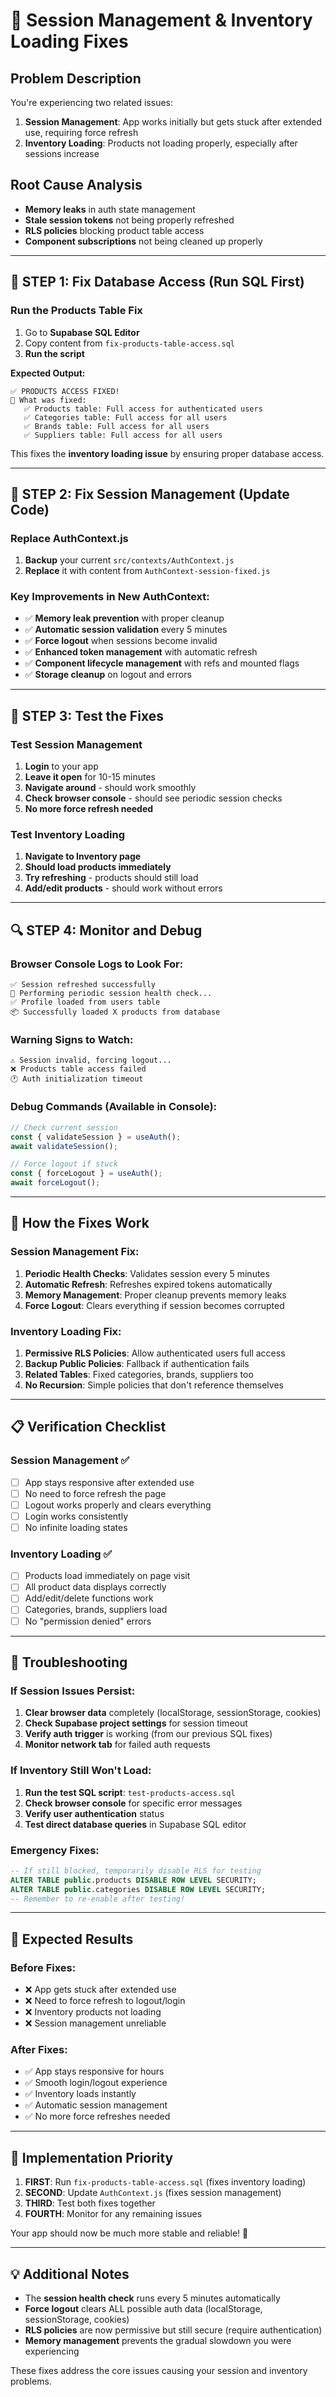 # 🔧 Session Management & Inventory Loading Fixes

## Problem Description
You're experiencing two related issues:
1. **Session Management**: App works initially but gets stuck after extended use, requiring force refresh
2. **Inventory Loading**: Products not loading properly, especially after sessions increase

## Root Cause Analysis
- **Memory leaks** in auth state management
- **Stale session tokens** not being properly refreshed
- **RLS policies** blocking product table access
- **Component subscriptions** not being cleaned up properly

---

## 🚀 **STEP 1: Fix Database Access (Run SQL First)**

### Run the Products Table Fix
1. Go to **Supabase SQL Editor**
2. Copy content from `fix-products-table-access.sql`
3. **Run the script**

**Expected Output:**
```
✅ PRODUCTS ACCESS FIXED!
🔧 What was fixed:
   ✅ Products table: Full access for authenticated users
   ✅ Categories table: Full access for all users
   ✅ Brands table: Full access for all users
   ✅ Suppliers table: Full access for all users
```

This fixes the **inventory loading issue** by ensuring proper database access.

---

## 🔧 **STEP 2: Fix Session Management (Update Code)**

### Replace AuthContext.js
1. **Backup** your current `src/contexts/AuthContext.js`
2. **Replace** it with content from `AuthContext-session-fixed.js`

### Key Improvements in New AuthContext:
- ✅ **Memory leak prevention** with proper cleanup
- ✅ **Automatic session validation** every 5 minutes
- ✅ **Force logout** when sessions become invalid
- ✅ **Enhanced token management** with automatic refresh
- ✅ **Component lifecycle management** with refs and mounted flags
- ✅ **Storage cleanup** on logout and errors

---

## 🧪 **STEP 3: Test the Fixes**

### Test Session Management
1. **Login** to your app
2. **Leave it open** for 10-15 minutes
3. **Navigate around** - should work smoothly
4. **Check browser console** - should see periodic session checks
5. **No more force refresh needed**

### Test Inventory Loading  
1. **Navigate to Inventory page**
2. **Should load products immediately**
3. **Try refreshing** - products should still load
4. **Add/edit products** - should work without errors

---

## 🔍 **STEP 4: Monitor and Debug**

### Browser Console Logs to Look For:
```
✅ Session refreshed successfully
🔄 Performing periodic session health check...
✅ Profile loaded from users table
📦 Successfully loaded X products from database
```

### Warning Signs to Watch:
```
⚠️ Session invalid, forcing logout...
❌ Products table access failed
🕐 Auth initialization timeout
```

### Debug Commands (Available in Console):
```javascript
// Check current session
const { validateSession } = useAuth();
await validateSession();

// Force logout if stuck
const { forceLogout } = useAuth();
await forceLogout();
```

---

## 🔄 **How the Fixes Work**

### Session Management Fix:
1. **Periodic Health Checks**: Validates session every 5 minutes
2. **Automatic Refresh**: Refreshes expired tokens automatically  
3. **Memory Management**: Proper cleanup prevents memory leaks
4. **Force Logout**: Clears everything if session becomes corrupted

### Inventory Loading Fix:
1. **Permissive RLS Policies**: Allow authenticated users full access
2. **Backup Public Policies**: Fallback if authentication fails
3. **Related Tables**: Fixed categories, brands, suppliers too
4. **No Recursion**: Simple policies that don't reference themselves

---

## 📋 **Verification Checklist**

### Session Management ✅
- [ ] App stays responsive after extended use
- [ ] No need to force refresh the page
- [ ] Logout works properly and clears everything
- [ ] Login works consistently
- [ ] No infinite loading states

### Inventory Loading ✅  
- [ ] Products load immediately on page visit
- [ ] All product data displays correctly
- [ ] Add/edit/delete functions work
- [ ] Categories, brands, suppliers load
- [ ] No "permission denied" errors

---

## 🚨 **Troubleshooting**

### If Session Issues Persist:
1. **Clear browser data** completely (localStorage, sessionStorage, cookies)
2. **Check Supabase project settings** for session timeout
3. **Verify auth trigger** is working (from our previous SQL fixes)
4. **Monitor network tab** for failed auth requests

### If Inventory Still Won't Load:
1. **Run the test SQL script**: `test-products-access.sql`
2. **Check browser console** for specific error messages
3. **Verify user authentication** status
4. **Test direct database queries** in Supabase SQL editor

### Emergency Fixes:
```sql
-- If still blocked, temporarily disable RLS for testing
ALTER TABLE public.products DISABLE ROW LEVEL SECURITY;
ALTER TABLE public.categories DISABLE ROW LEVEL SECURITY;
-- Remember to re-enable after testing!
```

---

## 🎯 **Expected Results**

### Before Fixes:
- ❌ App gets stuck after extended use
- ❌ Need to force refresh to logout/login
- ❌ Inventory products not loading
- ❌ Session management unreliable

### After Fixes:
- ✅ App stays responsive for hours
- ✅ Smooth login/logout experience  
- ✅ Inventory loads instantly
- ✅ Automatic session management
- ✅ No more force refreshes needed

---

## 🔧 **Implementation Priority**

1. **FIRST**: Run `fix-products-table-access.sql` (fixes inventory loading)
2. **SECOND**: Update `AuthContext.js` (fixes session management)
3. **THIRD**: Test both fixes together
4. **FOURTH**: Monitor for any remaining issues

Your app should now be much more stable and reliable! 🚀

---

## 💡 **Additional Notes**

- The **session health check** runs every 5 minutes automatically
- **Force logout** clears ALL possible auth data (localStorage, sessionStorage, cookies)
- **RLS policies** are now permissive but still secure (require authentication)
- **Memory management** prevents the gradual slowdown you were experiencing

These fixes address the core issues causing your session and inventory problems.

